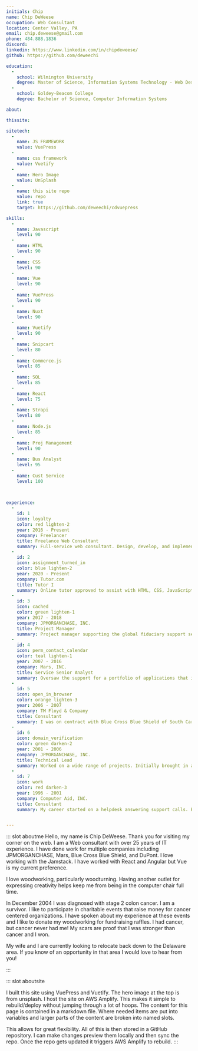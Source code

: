 ```yaml
---
initials: Chip
name: Chip DeWeese
occupation: Web Consultant
location: Center Valley, PA
email: chip.deweese@gmail.com
phone: 484.888.1836
discord: 
linkedin: https://www.linkedin.com/in/chipdeweese/
github: https://github.com/deweechi

education:
  -
    school: Wilmington University
    degree: Master of Science, Information Systems Technology - Web Design (3.94 GPA)
  -
    school: Goldey-Beacom College
    degree: Bachelor of Science, Computer Information Systems

about: 

thissite:  

sitetech:
  - 
    name: JS FRAMEWORK
    value: VuePress
  - 
    name: css framework
    value: Vuetify
  - 
    name: Hero Image
    value: UnSplash
  - 
    name: this site repo
    value: repo
    link: true
    target: https://github.com/deweechi/cdvuepress

skills:
  -
    name: Javascript
    level: 90
  -
    name: HTML
    level: 90
  -
    name: CSS
    level: 90
  -
    name: Vue
    level: 90
  -
    name: VuePress
    level: 90
  -
    name: Nuxt
    level: 90
  -
    name: Vuetify
    level: 90
  -
    name: Snipcart
    level: 80
  -
    name: Commerce.js
    level: 85
  -
    name: SQL
    level: 85
  -
    name: React
    level: 75
  -
    name: Strapi
    level: 80   
  -
    name: Node.js
    level: 85   
  -
    name: Proj Management
    level: 90   
  -
    name: Bus Analyst
    level: 95   
  -
    name: Cust Service
    level: 100   
   


experience: 
  -
    id: 1
    icon: loyalty
    color: red lighten-2
    year: 2016 - Present
    company: Freelancer
    title: Freelance Web Consultant
    summary: Full-service web consultant. Design, develop, and implement web solutions. Fullstack Javascript web developer. Current technologies include Vue, VuePress, Nuxt, Strapi, Commercejs, Snipcart, and Vuetify. 
  -
    id: 2
    icon: assignment_turned_in
    color: blue lighten-2
    year: 2020 - Present
    company: Tutor.com
    title: Tutor I
    summary: Online tutor approved to assist with HTML, CSS, JavaScript, and PHP. Quickly assess the needs of the student in a fast-paced, high-pressure, time constraint environment. Some tasks include; explaining concepts, debugging code, providing advice, and providing working examples.  
  -
    id: 3
    icon: cached
    color: green lighten-1
    year: 2017 - 2018
    company: JPMORGANCHASE, INC.
    title: Project Manager
    summary: Project manager supporting the global fiduciary support services team. Create and execute training for up coming changes to applications. Provide project management and change manage support. Produce monthly scorecards. Customize internal SharePoint sites to support the business. Coordinate and lead through all phases of the Agile SDLC. 
  -
    id: 4
    icon: perm_contact_calendar
    color: teal lighten-1
    year: 2007 - 2016
    company: Mars, INC.
    title: Service Senior Analyst
    summary: Oversaw the support for a portfolio of applications that included a mix of vendor hosted and customized in-house applications on a variety of platforms, including SharePoint, .NET and Lotus Notes. I would liaise with customers on a regular basis to identify application changes and enhancements and then manage the entire SDLC through the appropriate resources, i.e. off-shore development, on-shore development, vendor management, etc. I prepared regular scorecards to report on application performance and identified trends. Project manager for the first phase of a global initiative to implement document retention rules in Outlook. This was a complex 1.5 year initiative that was delivered on-time and established the framework for future phases. 
  -
    id: 5
    icon: open_in_browser
    color: orange lighten-3
    year: 2006 - 2007
    company: TM Floyd & Company
    title: Consultant
    summary: I was on contract with Blue Cross Blue Shield of South Carolina as a Developer/Team Lead for a group of 4 developers and 2 business analysts. My team was responsible for 2 large Internet based, customer facing information sites. These sites had custom built Content Management System using Lotus Notes.
  -
    id: 6
    icon: domain_verification
    color: green darken-2
    year: 2001 - 2006
    company: JPMORGANCHASE, INC.
    title: Technical Lead
    summary: Worked on a wide range of projects. Initially brought in as Lotus Notes Expert, served as a tech lead and mentor to developers making the transition from legacy mainframe languages to Lotus Notes specializing in Web front ends. I expanded into Java based technologies, leading a replacement project of the companies internal Intranet homepage.
  -
    id: 7
    icon: work
    color: red darken-3
    year: 1996 - 2001
    company: Computer Aid, INC.
    title: Consultant
    summary: My career started on a helpdesk answering support calls. By the time I left CAI, I was a Certified Lotus Notes Developer. I was placed on various contracts as needed. Assignments ranged from as short as 2 days to over a year.


---
```


::: slot aboutme
Hello, my name is Chip DeWeese. Thank you for visiting my corner on the web. I am a Web consultant with over 25 years of IT experience. I have done work for multiple companies including JPMORGANCHASE, Mars, Blue Cross Blue Shield, and DuPont. I love working with the Jamstack. I have worked with React and Angular but Vue is my current preference.

I love woodworking, particularly woodturning. Having another outlet for expressing creativity helps keep me from being in the computer chair full time.

In December 2004 I was diagnosed with stage 2 colon cancer. I am a survivor. I like to participate in charitable events that raise money for cancer centered organizations. I have spoken about my experience at these events and I like to donate my woodworking for fundraising raffles. I had cancer, but cancer never had me! My scars are proof that I was stronger than cancer and I won.

My wife and I are currently looking to relocate back down to the Delaware area. If you know of an opportunity in that area I would love to hear from you!

:::


::: slot aboutsite

I built this site using VuePress and Vuetify. The hero image at the top is from unsplash. I host the site on AWS Amplify. This makes it simple to rebuild/deploy without jumping through a lot of hoops. The content for this page is contained in a markdown file. Where needed items are put into variables and larger parts of the content are broken into named slots.

This allows for great flexibility. All of this is then stored in a GitHub repository. I can make changes preview them locally and then sync the repo. Once the repo gets updated it triggers AWS Amplify to rebuild. 
:::
